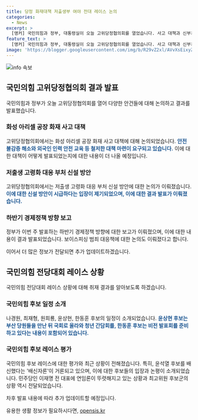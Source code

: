 ```yaml
---
title: 당정 화재대책 저출생부 여야 전대 레이스 논의
categories:
  - News
excerpt: >
  [앵커] 국민의힘과 정부, 대통령실이 오늘 고위당정협의회를 열었습니다. 사고 대책과 신부처 설치 등 논의됐으며, 경제정책과 전당대회 레이스 소식도 전해졌습니다. 국민의힘 후보들의 활동과 공세, 이재명 전 대표의 연임론 등 민주당 상황도 살펴봤습니다. [기자]
feature_text: >
  [앵커] 국민의힘과 정부, 대통령실이 오늘 고위당정협의회를 열었습니다. 사고 대책과 신부처 설치 등 논의됐으며, 경제정책과 전당대회 레이스 소식도 전해졌습니다. 국민의힘 후보들의 활동과 공세, 이재명 전 대표의 연임론 등 민주당 상황도 살펴봤습니다. [기자]
image: 'https://blogger.googleusercontent.com/img/b/R29vZ2xl/AVvXsEixyZcFfHzMRdzZMjFBmAUKJYCLCGyLL1o632UiGVXcaFdKo_bkvkuCioo0uUKlGfBVcT3P84aROyZIXSBEx3Aw5nCQ3pTgDom1WDC4m8eifvWiAmWEEVb4x6G_l8C0QH225ldMjyaFvpxGEBGNO37VmDTDMHGhJPq73UglMfDca1-0aw/s1600/blogspot.png'
---
```


<p><img src="https://blogger.googleusercontent.com/img/b/R29vZ2xl/AVvXsEixyZcFfHzMRdzZMjFBmAUKJYCLCGyLL1o632UiGVXcaFdKo_bkvkuCioo0uUKlGfBVcT3P84aROyZIXSBEx3Aw5nCQ3pTgDom1WDC4m8eifvWiAmWEEVb4x6G_l8C0QH225ldMjyaFvpxGEBGNO37VmDTDMHGhJPq73UglMfDca1-0aw/s1600/blogspot.png" alt="info 속보" /></p>

<h2 data-ke-size="size26">국민의힘 고위당정협의회 결과 발표</h2>

<p>국민의힘과 정부가 오늘 고위당정협의회를 열어 다양한 안건들에 대해 논의하고 결과를 발표했습니다.</p>

<h3>화성 아리셀 공장 화재 사고 대책</h3>

<p data-ke-size="size16">고위당정협의회에서는 화성 아리셀 공장 화재 사고 대책에 대해 논의되었습니다. <b><span style="color: #1a5490;">안전 불감증 해소와 외국인 인력 안전 교육 등 철저한 대책 마련이 요구되고 있습니다.</span></b> 이에 대한 대책이 어떻게 발표되었는지에 대한 내용이 더 나올 예정입니다.</p>

<h3>저출생 고령화 대응 부처 신설 방안</h3>

<p data-ke-size="size16">고위당정협의회에서는 저출생 고령화 대응 부처 신설 방안에 대한 논의가 이뤄졌습니다. <b><span style="color: #1a5490;">이에 대한 신설 방안이 시급하다는 입장이 제기되었으며, 이에 대한 결과 발표가 이뤄졌습니다.</span></b></p>

<h3>하반기 경제정책 방향 보고</h3>

<p data-ke-size="size16">정부가 이번 주 발표하는 하반기 경제정책 방향에 대한 보고가 이뤄졌으며, 이에 대한 내용이 결과 발표되었습니다. 보이스피싱 범죄 대응책에 대한 논의도 이뤄졌다고 합니다.</p>

<p data-ke-size="size16">이어서 더 많은 정보가 전달되면 추가 업데이트하겠습니다.</p>

<h2 data-ke-size="size26">국민의힘 전당대회 레이스 상황</h2>

<p>국민의힘 전당대회 레이스 상황에 대해 취재 결과를 알아보도록 하겠습니다.</p>

<h3>국민의힘 후보 일정 소개</h3>

<p data-ke-size="size16">나경원, 최재형, 원희룡, 윤상현, 한동훈 후보의 일정이 소개되었습니다. <b><span style="color: #1a5490;">윤상현 후보는 부산 당원들을 만난 뒤 국회로 올라와 청년 간담회를, 한동훈 후보는 비전 발표회를 준비하고 있다는 내용이 포함되어 있습니다.</span></b></p>

<h3>국민의힘 후보 레이스 평가</h3>

<p data-ke-size="size16">국민의힘 후보 레이스에 대한 평가와 최근 상황이 전해졌습니다. 특히, 윤석열 후보를 배신했다는 '배신자론'이 거론되고 있으며, 이에 대한 후보들의 입장과 논평이 소개되었습니다. 민주당인 이재명 전 대표에 연임론이 뚜렷해지고 있는 상황과 최고위원 후보군의 상황 역시 전달되었습니다.</p>

<p data-ke-size="size16">차후 발표 내용에 따라 추가 업데이트할 예정입니다.</p>
유용한 생활 정보가 필요하시다면, <a href="https://opensis.kr" rel="dofollow">opensis.kr</a>


